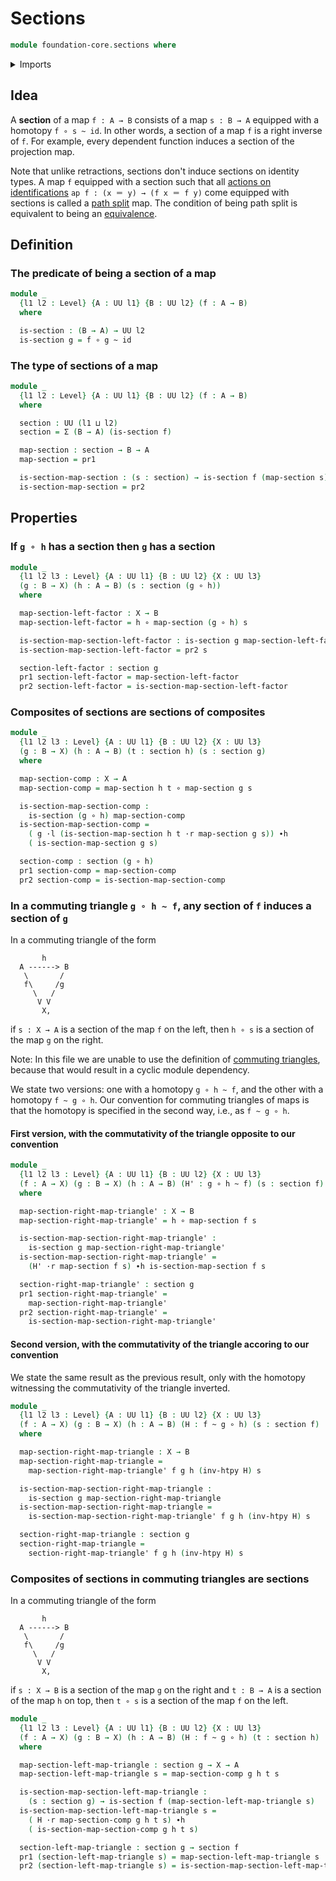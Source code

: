 # Sections

```agda
module foundation-core.sections where
```

<details><summary>Imports</summary>

```agda
open import foundation.dependent-pair-types
open import foundation.universe-levels

open import foundation-core.function-types
open import foundation-core.homotopies
open import foundation.whiskering-homotopies-composition
```

</details>

## Idea

A **section** of a map `f : A → B` consists of a map `s : B → A` equipped with a
homotopy `f ∘ s ~ id`. In other words, a section of a map `f` is a right inverse
of `f`. For example, every dependent function induces a section of the
projection map.

Note that unlike retractions, sections don't induce sections on identity types.
A map `f` equipped with a section such that all
[actions on identifications](foundation.action-on-identifications-functions.md)
`ap f : (x ＝ y) → (f x ＝ f y)` come equipped with sections is called a
[path split](foundation-core.path-split-maps.md) map. The condition of being
path split is equivalent to being an
[equivalence](foundation-core.equivalences.md).

## Definition

### The predicate of being a section of a map

```agda
module _
  {l1 l2 : Level} {A : UU l1} {B : UU l2} (f : A → B)
  where

  is-section : (B → A) → UU l2
  is-section g = f ∘ g ~ id
```

### The type of sections of a map

```agda
module _
  {l1 l2 : Level} {A : UU l1} {B : UU l2} (f : A → B)
  where

  section : UU (l1 ⊔ l2)
  section = Σ (B → A) (is-section f)

  map-section : section → B → A
  map-section = pr1

  is-section-map-section : (s : section) → is-section f (map-section s)
  is-section-map-section = pr2
```

## Properties

### If `g ∘ h` has a section then `g` has a section

```agda
module _
  {l1 l2 l3 : Level} {A : UU l1} {B : UU l2} {X : UU l3}
  (g : B → X) (h : A → B) (s : section (g ∘ h))
  where

  map-section-left-factor : X → B
  map-section-left-factor = h ∘ map-section (g ∘ h) s

  is-section-map-section-left-factor : is-section g map-section-left-factor
  is-section-map-section-left-factor = pr2 s

  section-left-factor : section g
  pr1 section-left-factor = map-section-left-factor
  pr2 section-left-factor = is-section-map-section-left-factor
```

### Composites of sections are sections of composites

```agda
module _
  {l1 l2 l3 : Level} {A : UU l1} {B : UU l2} {X : UU l3}
  (g : B → X) (h : A → B) (t : section h) (s : section g)
  where

  map-section-comp : X → A
  map-section-comp = map-section h t ∘ map-section g s

  is-section-map-section-comp :
    is-section (g ∘ h) map-section-comp
  is-section-map-section-comp =
    ( g ·l (is-section-map-section h t ·r map-section g s)) ∙h
    ( is-section-map-section g s)

  section-comp : section (g ∘ h)
  pr1 section-comp = map-section-comp
  pr2 section-comp = is-section-map-section-comp
```

### In a commuting triangle `g ∘ h ~ f`, any section of `f` induces a section of `g`

In a commuting triangle of the form

```text
       h
  A ------> B
   \       /
   f\     /g
     \   /
      V V
       X,
```

if `s : X → A` is a section of the map `f` on the left, then `h ∘ s` is a
section of the map `g` on the right.

Note: In this file we are unable to use the definition of
[commuting triangles](foundation-core.commuting-triangles-of-maps.md), because
that would result in a cyclic module dependency.

We state two versions: one with a homotopy `g ∘ h ~ f`, and the other with a
homotopy `f ~ g ∘ h`. Our convention for commuting triangles of maps is that the
homotopy is specified in the second way, i.e., as `f ~ g ∘ h`.

#### First version, with the commutativity of the triangle opposite to our convention

```agda
module _
  {l1 l2 l3 : Level} {A : UU l1} {B : UU l2} {X : UU l3}
  (f : A → X) (g : B → X) (h : A → B) (H' : g ∘ h ~ f) (s : section f)
  where

  map-section-right-map-triangle' : X → B
  map-section-right-map-triangle' = h ∘ map-section f s

  is-section-map-section-right-map-triangle' :
    is-section g map-section-right-map-triangle'
  is-section-map-section-right-map-triangle' =
    (H' ·r map-section f s) ∙h is-section-map-section f s

  section-right-map-triangle' : section g
  pr1 section-right-map-triangle' =
    map-section-right-map-triangle'
  pr2 section-right-map-triangle' =
    is-section-map-section-right-map-triangle'
```

#### Second version, with the commutativity of the triangle accoring to our convention

We state the same result as the previous result, only with the homotopy
witnessing the commutativity of the triangle inverted.

```agda
module _
  {l1 l2 l3 : Level} {A : UU l1} {B : UU l2} {X : UU l3}
  (f : A → X) (g : B → X) (h : A → B) (H : f ~ g ∘ h) (s : section f)
  where

  map-section-right-map-triangle : X → B
  map-section-right-map-triangle =
    map-section-right-map-triangle' f g h (inv-htpy H) s

  is-section-map-section-right-map-triangle :
    is-section g map-section-right-map-triangle
  is-section-map-section-right-map-triangle =
    is-section-map-section-right-map-triangle' f g h (inv-htpy H) s

  section-right-map-triangle : section g
  section-right-map-triangle =
    section-right-map-triangle' f g h (inv-htpy H) s
```

### Composites of sections in commuting triangles are sections

In a commuting triangle of the form

```text
       h
  A ------> B
   \       /
   f\     /g
     \   /
      V V
       X,
```

if `s : X → B` is a section of the map `g` on the right and `t : B → A` is a
section of the map `h` on top, then `t ∘ s` is a section of the map `f` on the
left.

```agda
module _
  {l1 l2 l3 : Level} {A : UU l1} {B : UU l2} {X : UU l3}
  (f : A → X) (g : B → X) (h : A → B) (H : f ~ g ∘ h) (t : section h)
  where

  map-section-left-map-triangle : section g → X → A
  map-section-left-map-triangle s = map-section-comp g h t s

  is-section-map-section-left-map-triangle :
    (s : section g) → is-section f (map-section-left-map-triangle s)
  is-section-map-section-left-map-triangle s =
    ( H ·r map-section-comp g h t s) ∙h
    ( is-section-map-section-comp g h t s)

  section-left-map-triangle : section g → section f
  pr1 (section-left-map-triangle s) = map-section-left-map-triangle s
  pr2 (section-left-map-triangle s) = is-section-map-section-left-map-triangle s
```
